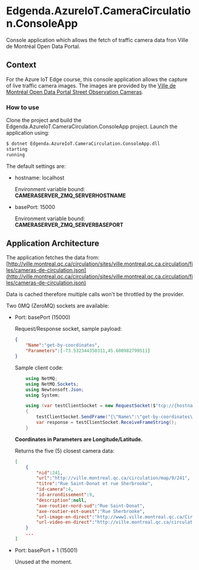 # Edgenda.AzureIoT.CameraCirculation.ConsoleApp

Console application which allows the fetch of traffic camera data fron Ville de Montréal Open Data Portal.

## Context

For the Azure IoT Edge course, this console application allows the capture of live traffic camera images. The images are provided by the [Ville de Montréal Open Data Portal Street Observation Cameras](http://donnees.ville.montreal.qc.ca/dataset/cameras-observation-routiere).

### How to use

Clone the project and build the Edgenda.AzureIoT.CameraCirculation.ConsoleApp project. Launch the application using:

```bash
$ dotnet Edgenda.AzureIoT.CameraCirculation.ConsoleApp.dll
starting
running
```

The default settings are:

- hostname: localhost

    Environment variable bound: **CAMERASERVER_ZMQ_SERVERHOSTNAME**

- basePort: 15000

    Environment variable bound: **CAMERASERVER_ZMQ_SERVERBASEPORT**

## Application Architecture

The application fetches the data from: [http://ville.montreal.qc.ca/circulation/sites/ville.montreal.qc.ca.circulation/files/cameras-de-circulation.json](http://ville.montreal.qc.ca/circulation/sites/ville.montreal.qc.ca.circulation/files/cameras-de-circulation.json)

Data is cached therefore multiple calls won't be throttled by the provider.

Two 0MQ (ZeroMQ) sockets are available:

- Port: basePort (15000)

    Request/Response socket, sample payload:

    ```json
    {
        "Name":"get-by-coordinates",
        "Parameters":[-73.532344350311,45.600982799511]
    }
    ```

    Sample client code:

    ```C#
        using NetMQ;
        using NetMQ.Sockets;
        using Newtonsoft.Json;
        using System;

        using (var testClientSocket = new RequestSocket($"tcp://{hostname}:{basePort}"))
        {
            testClientSocket.SendFrame("{\"Name\":\"get-by-coordinates\",\"Parameters\":-73.532344350311,45.600982799511]}");
            var response = testClientSocket.ReceiveFrameString();
        }
    ```

    **Coordinates in Parameters are Longitude/Latitude.**

    Returns the five (5) closest camera data:

    ```json
    [
        {
            "nid":241,
            "url":"http://ville.montreal.qc.ca/circulation/map/9/241",
            "titre":"Rue Saint-Donat et rue Sherbrooke",
            "id-camera":4,
            "id-arrondissement":9,
            "description":null,
            "axe-routier-nord-sud":"Rue Saint-Donat",
            "axe-routier-est-ouest":"Rue Sherbrooke",
            "url-image-en-direct":"http://www1.ville.montreal.qc.ca/Circulation-Cameras/GEN4.jpeg",
            "url-video-en-direct":"http://ville.montreal.qc.ca/circulation/GEN4.mp4"
        }
        ...
    ]
    ```

- Port: basePort + 1 (15001)

    Unused at the moment.
